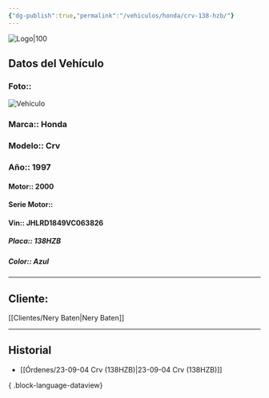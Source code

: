 ```yaml
---
{"dg-publish":true,"permalink":"/vehiculos/honda/crv-138-hzb/"}
---
```


![Logo|100](http://drive.google.com/uc?export=view&id=137fl3TIZ0-PU8b-Pt0bsjclwHub_u78G)

## Datos del Vehículo 
### Foto:: 
![Vehículo](http://drive.google.com/uc?export=view&id=1MD1qP-0J2gt7oJ6hGMPzK1chsCRwAZ0i)

### Marca:: Honda
### Modelo:: Crv
### Año:: 1997
#### Motor:: 2000
#### Serie Motor:: 
#### Vin:: JHLRD1849VC063826
##### Placa:: 138HZB
##### Color:: Azul
---

## Cliente:

[[Clientes/Nery Baten\|Nery Baten]]

---

## Historial

- [[Órdenes/23-09-04 Crv (138HZB)\|23-09-04 Crv (138HZB)]]

{ .block-language-dataview} 